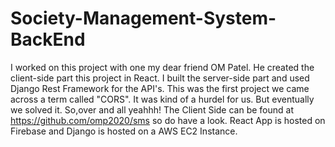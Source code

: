 # Society-Management-System-BackEnd

I worked on this project with one my dear friend OM Patel. He created the client-side part this project in React. I built the server-side part and used Django Rest Framework for the API's. This was the first project we came across a term called "CORS". It was kind of a hurdel for us. But eventually we solved it. So,over and all yeahhh! The Client Side can be found at https://github.com/omp2020/sms so do have a look. React App is hosted on Firebase and Django is hosted on a AWS EC2 Instance.
